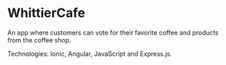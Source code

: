 # WhittierCafe

An app where customers can vote for their favorite coffee and products from the coffee shop.

Technologies: Ionic, Angular, JavaScript and Express.js.
